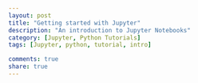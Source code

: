 ```yaml
---
layout: post
title: "Getting started with Jupyter"
description: "An introduction to Jupyter Notebooks"
category: [Jupyter, Python Tutorials]
tags: [Jupyter, python, tutorial, intro]

comments: true
share: true
---
```

